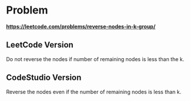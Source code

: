 # Problem

**https://leetcode.com/problems/reverse-nodes-in-k-group/**

## LeetCode Version

Do not reverse the nodes if number of remaining nodes is less than the k.

## CodeStudio Version

Reverse the nodes even if the number of remaining nodes is less than k.
